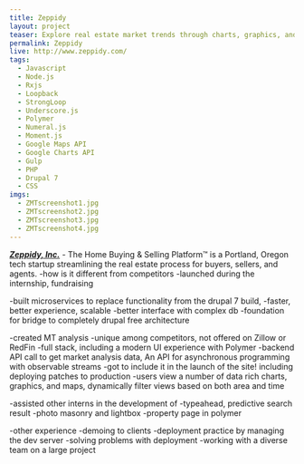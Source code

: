 ```yaml
---
title: Zeppidy
layout: project
teaser: Explore real estate market trends through charts, graphics, and maps.
permalink: Zeppidy
live: http://www.zeppidy.com/
tags:
  - Javascript
  - Node.js
  - Rxjs
  - Loopback
  - StrongLoop
  - Underscore.js
  - Polymer
  - Numeral.js
  - Moment.js
  - Google Maps API
  - Google Charts API
  - Gulp
  - PHP
  - Drupal 7
  - CSS
imgs:
  - ZMTscreenshot1.jpg
  - ZMTscreenshot2.jpg
  - ZMTscreenshot3.jpg
  - ZMTscreenshot4.jpg
---
```

[_**Zeppidy, Inc.**_](http://www.zeppidy.com) - The Home Buying & Selling Platform™ is a Portland, Oregon tech startup streamlining the real estate process for buyers, sellers, and agents.
  -how is it different from competitors
  -launched during the internship, fundraising

-built microservices to replace functionality from the drupal 7 build,
  -faster, better experience, scalable
  -better interface with complex db
  -foundation for bridge to completely drupal free architecture

-created MT analysis
  -unique among competitors, not offered on Zillow or RedFin
  -full stack, including a modern UI experience with Polymer
  -backend API call to get market analysis data, An API for asynchronous programming
with observable streams
  -got to include it in the launch of the site! including deploying patches to production
  -users view a number of data rich charts, graphics, and maps, dynamically filter views based on both area and time

-assisted other interns in the development of
  -typeahead, predictive search result
  -photo masonry and lightbox
  -property page in polymer

-other experience
  -demoing to clients
  -deployment practice by managing the dev server
  -solving problems with deployment
  -working with a diverse team on a large project
